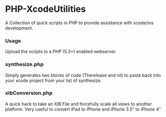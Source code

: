 PHP-XcodeUtilities
==================

A Collection of quick scripts in PHP to provide assistance with xcode/ios development.

### Usage ###

Upload the scripts to a PHP (5.3+) enabled webserver.

### synthesize.php ###

Simply generates two blocks of code (Therelease and nil) to paste back into your xcode project from your list of synthesize.

### xibConversion.php ###

A quick hack to take an XIB File and forcefully scale all views to another platform.  Very useful to convert iPad to iPhone and iPhone 3.5" to iPhone 4"
